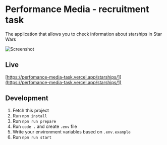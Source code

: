 # Performance Media - recruitment task

The application that allows you to check information about starships in Star Wars

![Screenshot](https://i.imgur.com/eKMed09.png)

## Live

[https://perfomance-media-task.vercel.app/starships/1](https://perfomance-media-task.vercel.app/starships/1)

## Development

1. Fetch this project
2. Run `npm install`
3. Run `npm run prepare`
4. Run `code .` and create `.env` file
5. Write your environment variables based on `.env.example`
6. Run `npm run start`
